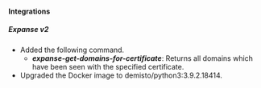 
#### Integrations
##### Expanse v2
- Added the following command.
  - ***expanse-get-domains-for-certificate***: Returns all domains which have been seen with the specified certificate.
- Upgraded the Docker image to demisto/python3:3.9.2.18414.
